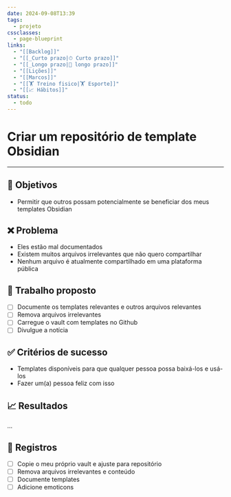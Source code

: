 ```yaml
---
date: 2024-09-08T13:39
tags:
  - projeto
cssclasses:
  - page-blueprint
links:
  - "[[Backlog]]"
  - "[[_Curto prazo|⏱ Curto prazo]]"
  - "[[_Longo prazo|📆 longo prazo]]"
  - "[[Lições]]"
  - "[[Marcos]]"
  - "[[🏋️ Treino fisico|🏋️ Esporte]]"
  - "[[📈 Hábitos]]"
status:
  - todo
---
```


# Criar um repositório de template Obsidian

---

## 🎯 Objetivos

- Permitir que outros possam potencialmente se beneficiar dos meus templates Obsidian

## ❌ Problema

- Eles estão mal documentados
- Existem muitos arquivos irrelevantes que não quero compartilhar
- Nenhum arquivo é atualmente compartilhado em uma plataforma pública

## 👷 Trabalho proposto

- [ ] Documente os templates relevantes e outros arquivos relevantes
- [ ] Remova arquivos irrelevantes
- [ ] Carregue o vault com templates no Github
- [ ] Divulgue a notícia

## ✅ Critérios de sucesso

- Templates disponíveis para que qualquer pessoa possa baixá-los e usá-los
- Fazer um(a) pessoa feliz com isso

## 📈 Resultados

...

## 📓 Registros

- [ ] Copie o meu próprio vault e ajuste para repositório
- [ ] Remova arquivos irrelevantes e conteúdo
- [ ] Documente templates
- [ ] Adicione emoticons